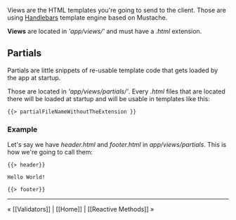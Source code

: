 Views are the HTML templates you're going to send to the client. Those are using [Handlebars](http://handlebarsjs.com) template engine based on Mustache.

**Views** are located in _'app/views/'_ and must have a _.html_ extension.

## Partials
Partials are little snippets of re-usable template code that gets loaded by the app at startup.

Those are located in _'app/views/partials/'_. Every _.html_ files that are located there will be loaded at startup and will be usable in templates like this:

```
{{> partialFileNameWithoutTheExtension }}
```

### Example
Let's say we have _header.html_ and _footer.html_ in _app/views/partials_. This is how we're going to call them:
```
{{> header}}

Hello World!

{{> footer}}
```

***

&laquo; [[Validators]] | [[Home]] | [[Reactive Methods]] &raquo;